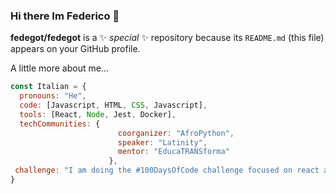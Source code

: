 ### Hi there Im Federico 👋

**fedegot/fedegot** is a ✨ _special_ ✨ repository because its `README.md` (this file) appears on your GitHub profile.

 A little more about me...


```javascript
const Italian = {
  pronouns: "He",
  code: [Javascript, HTML, CSS, Javascript],
  tools: [React, Node, Jest, Docker],
  techCommunities: {
                        coorganizer: "AfroPython",
                        speaker: "Latinity",
                        mentor: "EducaTRANSforma"
                      },
 challenge: "I am doing the #100DaysOfCode challenge focused on react and typescript"
}
```




